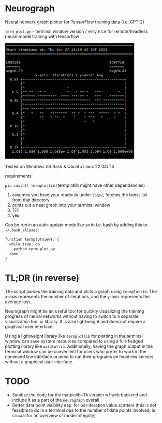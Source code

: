 # Neurograph
Neural network graph plotter for TensorFlow training data (i.e. GPT-2)

`term_plot.py` - terminal window version / very nice for remote/headless neural model training with tensorflow

![screenshot](sample.png)

Tested on Windows Git Bash & Ubuntu Linux 22.04LTS

requirements:

`pip install termplotlib`
(termplotlib might have other dependencies)

1. assumes you have your readouts under `logs/`, fetches the latest .txt from that directory
2. prints out a neat graph into your terminal window
3. ???
4. yes

Can be run in an auto-update mode like so in i.e. bash by adding this to `~/.bash_aliases`;

```
function termplotview() {
  while true; do
    python term_plot.py
  done
}
```

# TL;DR (in reverse)

The script parses the training data and plots a graph using `termplotlib`. The x-axis represents the number of iterations, and the y-axis represents the average loss.

Neurograph might be an useful tool for quickly visualizing the training progress of neural networks without having to switch to a separate visualization tool or library. It is also lightweight and does not require a graphical user interface.

Using a lightweight library like `termplotlib` for plotting in the terminal window can save system resources compared to using a full-fledged plotting library like `matplotlib`. Additionally, having the graph output in the terminal window can be convenient for users who prefer to work in the command line interface or need to run their programs on headless servers without a graphical user interface.

# TODO

- Sanitize the code for the matplolib+Tk version w/ web backend and include it as a part of the `neurograph` overall
- Better data point visibility esp. for per-iteration value scatters (this is not feasible to do in a terminal due to the number of data points involved; is crucial for an overview of model integrity)

